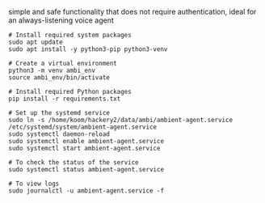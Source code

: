 simple and safe functionality that does not require authentication, ideal for an always-listening voice agent

```
# Install required system packages
sudo apt update
sudo apt install -y python3-pip python3-venv

# Create a virtual environment
python3 -m venv ambi_env
source ambi_env/bin/activate

# Install required Python packages
pip install -r requirements.txt

# Set up the systemd service
sudo ln -s /home/koom/hackery2/data/ambi/ambient-agent.service /etc/systemd/system/ambient-agent.service
sudo systemctl daemon-reload
sudo systemctl enable ambient-agent.service
sudo systemctl start ambient-agent.service

# To check the status of the service
sudo systemctl status ambient-agent.service

# To view logs
sudo journalctl -u ambient-agent.service -f
```
